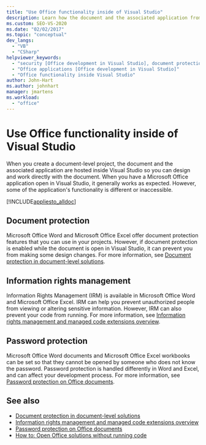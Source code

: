 ```yaml
---
title: "Use Office functionality inside of Visual Studio"
description: Learn how the document and the associated application from a document-level project are hosted inside Visual Studio so you can work directly with the document.
ms.custom: SEO-VS-2020
ms.date: "02/02/2017"
ms.topic: "conceptual"
dev_langs:
  - "VB"
  - "CSharp"
helpviewer_keywords:
  - "security [Office development in Visual Studio], document protection"
  - "Office applications [Office development in Visual Studio]"
  - "Office functionality inside Visual Studio"
author: John-Hart
ms.author: johnhart
manager: jmartens
ms.workload:
  - "office"
---
```

# Use Office functionality inside of Visual Studio
  When you create a document-level project, the document and the associated application are hosted inside Visual Studio so you can design and work directly with the document. When you have a Microsoft Office application open in Visual Studio, it generally works as expected. However, some of the application's functionality is different or inaccessible.

 [!INCLUDE[appliesto_alldoc](../vsto/includes/appliesto-alldoc-md.md)]

## Document protection
 Microsoft Office Word and Microsoft Office Excel offer document protection features that you can use in your projects. However, if document protection is enabled while the document is open in Visual Studio, it can prevent you from making some design changes. For more information, see [Document protection in document-level solutions](../vsto/document-protection-in-document-level-solutions.md).

## Information rights management
 Information Rights Management (IRM) is available in Microsoft Office Word and Microsoft Office Excel. IRM can help you prevent unauthorized people from viewing or altering sensitive information. However, IRM can also prevent your code from running. For more information, see [Information rights management and managed code extensions overview](../vsto/information-rights-management-and-managed-code-extensions-overview.md).

## Password protection
 Microsoft Office Word documents and Microsoft Office Excel workbooks can be set so that they cannot be opened by someone who does not know the password. Password protection is handled differently in Word and Excel, and can affect your development process. For more information, see [Password protection on Office documents](../vsto/password-protection-on-office-documents.md).

## See also
- [Document protection in document-level solutions](../vsto/document-protection-in-document-level-solutions.md)
- [Information rights management and managed code extensions overview](../vsto/information-rights-management-and-managed-code-extensions-overview.md)
- [Password protection on Office documents](../vsto/password-protection-on-office-documents.md)
- [How to: Open Office solutions without running code](../vsto/how-to-open-office-solutions-without-running-code.md)
